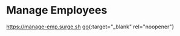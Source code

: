 # Manage Employees

<a href="https://manage-emp.surge.sh" _target="blank">https://manage-emp.surge.sh</a>
[go](https://manage-emp.surge.sh){:target="_blank" rel="noopener"}
